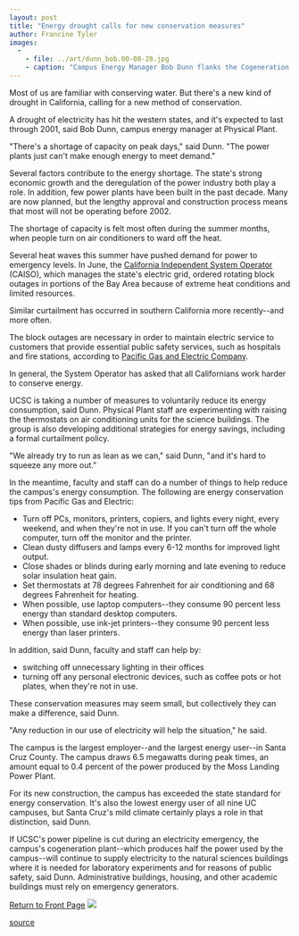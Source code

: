 ```yaml
---
layout: post
title: "Energy drought calls for new conservation measures"
author: Francine Tyler
images:
  -
    - file: ../art/dunn_bob.00-08-28.jpg
    - caption: "Campus Energy Manager Bob Dunn flanks the Cogeneration Plant's control panel, which controls the distribution of electricity campuswide. Photo: Francine Tyler"
---
```


Most of us are familiar with conserving water. But there's a new kind of drought in California, calling for a new method of conservation.

A drought of electricity has hit the western states, and it's expected to last through 2001, said Bob Dunn, campus energy manager at Physical Plant.   
  
"There's a shortage of capacity on peak days," said Dunn. "The power plants just can't make enough energy to meet demand."  
  
Several factors contribute to the energy shortage. The state's strong economic growth and the deregulation of the power industry both play a role. In addition, few power plants have been built in the past decade. Many are now planned, but the lengthy approval and construction process means that most will not be operating before 2002.  
  
The shortage of capacity is felt most often during the summer months, when people turn on air conditioners to ward off the heat.   
  
Several heat waves this summer have pushed demand for power to emergency levels. In June, the [California Independent System Operator][1] (CAISO), which manages the state's electric grid, ordered rotating block outages in portions of the Bay Area because of extreme heat conditions and limited resources.   
  
Similar curtailment has occurred in southern California more recently--and more often.  
  
The block outages are necessary in order to maintain electric service to customers that provide essential public safety services, such as hospitals and fire stations, according to [Pacific Gas and Electric Company][2].  
  
In general, the System Operator has asked that all Californians work harder to conserve energy.  
  
UCSC is taking a number of measures to voluntarily reduce its energy consumption, said Dunn. Physical Plant staff are experimenting with raising the thermostats on air conditioning units for the science buildings. The group is also developing additional strategies for energy savings, including a formal curtailment policy.  
  
"We already try to run as lean as we can," said Dunn, "and it's hard to squeeze any more out."  
  
In the meantime, faculty and staff can do a number of things to help reduce the campus's energy consumption. The following are energy conservation tips from Pacific Gas and Electric:

* Turn off PCs, monitors, printers, copiers, and lights every night, every weekend, and when they're not in use. If you can't turn off the whole computer, turn off the monitor and the printer.
* Clean dusty diffusers and lamps every 6-12 months for improved light output.
* Close shades or blinds during early morning and late evening to reduce solar insulation heat gain.
* Set thermostats at 78 degrees Fahrenheit for air conditioning and 68 degrees Fahrenheit for heating.
* When possible, use laptop computers--they consume 90 percent less energy than standard desktop computers.
* When possible, use ink-jet printers--they consume 90 percent less energy than laser printers.

In addition, said Dunn, faculty and staff can help by:

* switching off unnecessary lighting in their offices
* turning off any personal electronic devices, such as coffee pots or hot plates, when they're not in use.

These conservation measures may seem small, but collectively they can make a difference, said Dunn.   
  
"Any reduction in our use of electricity will help the situation," he said.   
  
The campus is the largest employer--and the largest energy user--in Santa Cruz County. The campus draws 6.5 megawatts during peak times, an amount equal to 0.4 percent of the power produced by the Moss Landing Power Plant.   
  
For its new construction, the campus has exceeded the state standard for energy conservation. It's also the lowest energy user of all nine UC campuses, but Santa Cruz's mild climate certainly plays a role in that distinction, said Dunn.   
  
If UCSC's power pipeline is cut during an electricity emergency, the campus's cogeneration plant--which produces half the power used by the campus--will continue to supply electricity to the natural sciences buildings where it is needed for laboratory experiments and for reasons of public safety, said Dunn. Administrative buildings, housing, and other academic buildings must rely on emergency generators.

[Return to Front Page][3] ![ ][4]

[1]: http://www.caiso.com
[2]: http://www.pge.com/all.html
[3]: ../../index.html
[4]: ../../images/trans.gif

[source](http://www1.ucsc.edu/currents/00-01/08-28/energy.html "Permalink to energy")
